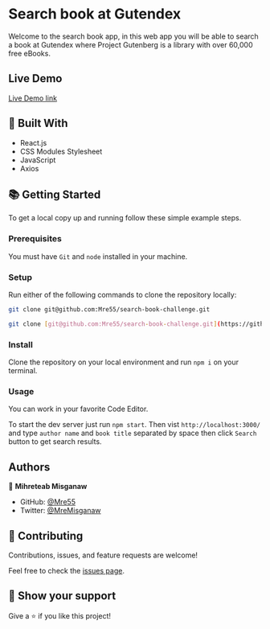 # Search book at Gutendex

Welcome to the search book app, in this web app you will be able to search a book at Gutendex where Project Gutenberg is a library with over 60,000 free eBooks.

## Live Demo

[Live Demo link](https://react-search-book-app.netlify.app/)


## 🧩 Built With

- React.js
- CSS Modules Stylesheet
- JavaScript
- Axios

## 📚 Getting Started

To get a local copy up and running follow these simple example steps.

### Prerequisites

You must have `Git` and `node` installed in your machine.

### Setup

Run either of the following commands to clone the repository locally:

~~~bash
git clone git@github.com:Mre55/search-book-challenge.git
~~~
~~~bash
git clone [git@github.com:Mre55/search-book-challenge.git](https://github.com/Mre55/search-book-challenge.git)
~~~

### Install

Clone the repository on your local environment and run `npm i` on your terminal.

### Usage

You can work in your favorite Code Editor.

To start the dev server just run `npm start`. Then vist `http://localhost:3000/` and type `author name` and `book title` separated by space then click `Search` button to get search results.



## Authors

👤 **Mihreteab Misganaw**

- GitHub: [@Mre55](https://github.com/Mre55)
- Twitter: [@MreMisganaw](https://twitter.com/MreMisganaw)


## 🤝 Contributing

Contributions, issues, and feature requests are welcome!

Feel free to check the [issues page](../../issues).


## 👏 Show your support

Give a ⭐️ if you like this project!

